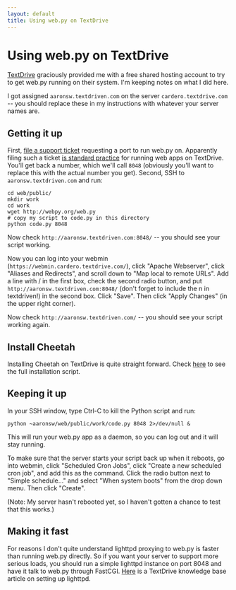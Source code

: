 ```yaml
---
layout: default
title: Using web.py on TextDrive
---
```


# Using web.py on TextDrive

[TextDrive](http://textdrive.com/) graciously provided me with a free shared hosting account to try to get web.py running on their system. I'm keeping notes on what I did here.

I got assigned `aaronsw.textdriven.com` on the server `cardero.textdrive.com` -- you should replace these in my instructions with whatever your server names are.

## Getting it up

First, [file a support ticket](http://help.textdrive.com/index.php?pg=request) requesting a port to run web.py on. Apparently filing such a ticket [is standard practice](http://help.textdrive.com/index.php?pg=kb.page&id=106) for running web apps on TextDrive. You'll get back a number, which we'll call `8048` (obviously you'll want to replace this with the actual number you get).
Second, SSH to `aaronsw.textdriven.com` and run:

    cd web/public/
    mkdir work
    cd work
    wget http://webpy.org/web.py
    # copy my script to code.py in this directory
    python code.py 8048

Now check `http://aaronsw.textdriven.com:8048/` -- you should see your script working.

Now you can log into your webmin (`https://webmin.cardero.textdrive.com/`), click "Apache Webserver", click "Aliases and Redirects", and scroll down to "Map local to remote URLs". Add a line with / in the first box, check the second radio button, and put `http://aaronsw.textdriven.com:8048/` (don't forget to include the n in textdriven!) in the second box. Click "Save". Then click "Apply Changes" (in the upper right corner).

Now check `http://aaronsw.textdriven.com/` -- you should see your script working again.

## Install Cheetah

Installing Cheetah on TextDrive is quite straight forward. Check [here](http://thetruedelight.blogspot.com/2006/12/how-to-install-cheetah-on-textdrive_19.html) to see the full installation script. 

## Keeping it up

In your SSH window, type Ctrl-C to kill the Python script and run:

    python ~aaronsw/web/public/work/code.py 8048 2>/dev/null &
This will run your web.py app as a daemon, so you can log out and it will stay running.

To make sure that the server starts your script back up when it reboots, go into webmin, click "Scheduled Cron Jobs", click "Create a new scheduled cron job", and add this as the command. Click the radio button next to "Simple schedule..." and select "When system boots" from the drop down menu. Then click "Create".

(Note: My server hasn't rebooted yet, so I haven't gotten a chance to test that this works.)

## Making it fast

For reasons I don't quite understand lighttpd proxying to web.py is faster than running web.py directly. So if you want your server to support more serious loads, you should run a simple lighttpd instance on port 8048 and have it talk to web.py through FastCGI. [Here](http://help.textdrive.com/index.php?pg=kb.page&id=252) is a TextDrive knowledge base article on setting up lighttpd.
